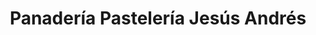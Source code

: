 ---
title: "Panadería Pastelería Jesús Andrés"
url: /fuenteguinaldo/panaderia-pasteleria-jesus-andres/
shop: Bäckerei
---